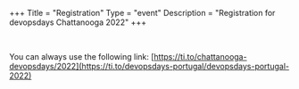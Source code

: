 +++
Title = "Registration"
Type = "event"
Description = "Registration for devopsdays Chattanooga 2022"
+++

<div style="width:100%; text-align:left;">
    <script src='https://js.tito.io/v1' async></script>
    <tito-widget event="chattanooga-devopsdays/2022"></tito-widget>
    <link rel="stylesheet" type="text/css" href='https://css.tito.io/v1.1' />
</div>
<br/>

You can always use the following link: [https://ti.to/chattanooga-devopsdays/2022](https://ti.to/devopsdays-portugal/devopsdays-portugal-2022)

